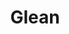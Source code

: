 ---
linkedin: https://linkedin.com/company/gleanwork/about
logohandle: glean
sort: glean
title: Glean
twitter: https://x.com/glean
website: https://www.glean.com/
youtube: https://youtube.com/channel/UCY0JDJWRBXrR0m1SqWPVB9A
---